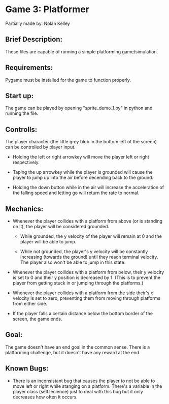 # Game 3: Platformer 
Partially made by: Nolan Kelley
## Brief Description:
These files are capable of running a simple platforming game/simulation.
## Requirements:
Pygame must be installed for the game to function properly.
## Start up:
The game can be played by opening "sprite_demo_1.py" in python and running the file.
## Controlls:
The player character (the little grey blob in the bottom left of the screen) can be controlled by player input. 

* Holding the left or right arrowkey will move the player left or right respectively. 

* Taping the up arrowkey while the player is grounded will cause the player to jump up into the air before decending back to the ground.

* Holding the down button while in the air will increase the acceleration of the falling speed and letting go will return the rate to normal.
## Mechanics:
* Whenever the player collides with a platform from above (or is standing on it), the player will be considered grounded. 

  * While grounded, the y velocity of the player will remain at 0 and the player will be able to jump.

  * While not grounded, the player's y velocity will be constantly increasing (towards the ground) until they reach terminal velocity. The player also won't be able to jump in this state.

* Whenever the player collides with a platform from below, their y velocity is set to 0 and their y position is decreased by 1. (This is to prevent the player from getting stuck in or jumping through the platforms.)

* Whenever the player collides with a platform from the side their's x velocity is set to zero, preventing them from moving through platforms from either side.

* If the player falls a certain distance below the bottom border of the screen, the game ends.
## Goal:
The game doesn't have an end goal in the common sense. There is a platforming challenge, but it doesn't have any reward at the end.
## Known Bugs:
* There is an inconsistant bug that causes the player to not be able to move left or right while stanging on a platform. There's a variable in the player class (self.lenience) just to deal with this bug but it only decreases how often it occurs.

